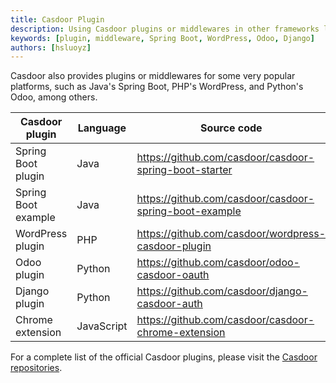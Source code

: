 ```yaml
---
title: Casdoor Plugin
description: Using Casdoor plugins or middlewares in other frameworks like Spring Boot, WordPress, Odoo, etc.
keywords: [plugin, middleware, Spring Boot, WordPress, Odoo, Django]
authors: [hsluoyz]
---
```


Casdoor also provides plugins or middlewares for some very popular platforms, such as Java's Spring Boot, PHP's WordPress, and Python's Odoo, among others.

| Casdoor plugin      | Language   | Source code                                              |
|---------------------|------------|----------------------------------------------------------|
| Spring Boot plugin  | Java       | <https://github.com/casdoor/casdoor-spring-boot-starter> |
| Spring Boot example | Java       | <https://github.com/casdoor/casdoor-spring-boot-example> |
| WordPress plugin    | PHP        | <https://github.com/casdoor/wordpress-casdoor-plugin>    |
| Odoo plugin         | Python     | <https://github.com/casdoor/odoo-casdoor-oauth>          |
| Django plugin       | Python     | <https://github.com/casdoor/django-casdoor-auth>         |
| Chrome extension    | JavaScript | <https://github.com/casdoor/casdoor-chrome-extension>    |

For a complete list of the official Casdoor plugins, please visit the [Casdoor repositories](https://github.com/orgs/casdoor/repositories?q=sdk+in%3Areadme&type=all&language=&sort=).

